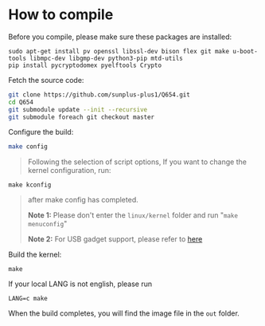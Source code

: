 # How to compile 
Before you compile, please make sure these packages are installed:
```bashl
sudo apt-get install pv openssl libssl-dev bison flex git make u-boot-tools libmpc-dev libgmp-dev python3-pip mtd-utils
pip install pycryptodomex pyelftools Crypto 
```
Fetch the source code:
```bash
git clone https://github.com/sunplus-plus1/Q654.git
cd Q654
git submodule update --init --recursive
git submodule foreach git checkout master
```
Configure the build:
```bash
make config
```
>Following the selection of script options, If you want to change the kernel configuration, run:
```
make kconfig
```
>after make config has completed. 
>
>**Note 1:** Please don't enter the `linux/kernel` folder and run "`make menuconfig`"
>
>**Note 2:** For USB gadget support, please refer to [here](https://github.com/sunplus-plus1/usb_gadget)

Build the kernel:
```
make
```
If your local LANG is not english, please run
```
LANG=c make
```
When the build completes, you will find the image file in the `out` folder.

